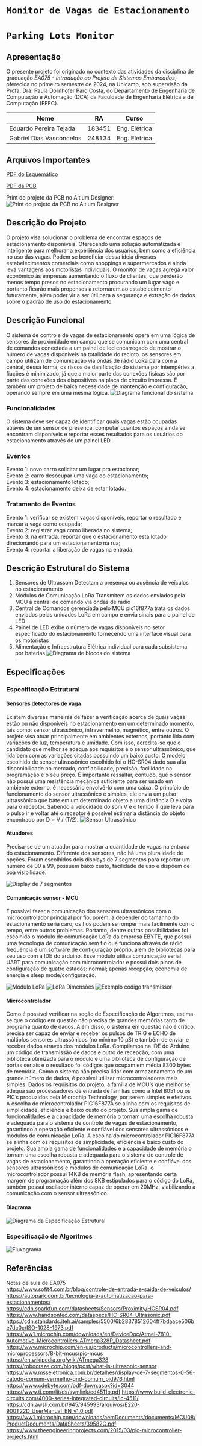 # `Monitor de Vagas de Estacionamento`
# `Parking Lots Monitor`

## Apresentação

O presente projeto foi originado no contexto das atividades da disciplina de graduação *EA075 - Introdução ao Projeto de Sistemas Embarcados*, 
oferecida no primeiro semestre de 2024, na Unicamp, sob supervisão da Profa. Dra. Paula Dornhofer Paro Costa, do Departamento de Engenharia de Computação e Automação (DCA) da Faculdade de Engenharia Elétrica e de Computação (FEEC).

|Nome  | RA | Curso|
|--|--|--|
| Eduardo Pereira Tejada  | 183451  | Eng. Elétrica|
| Gabriel Dias Vasconcelos  | 248134  | Eng. Elétrica|


## Arquivos Importantes
[PDF do Esquemático](https://github.com/EduardoTejada/ea075-2024.1/blob/main/projetos/monitor_de_vagas/pdf/Esquem%C3%A1tico.pdf)

[PDF da PCB](https://github.com/EduardoTejada/ea075-2024.1/blob/main/projetos/monitor_de_vagas/pdf/PCB.pdf)

Print do projeto da PCB no Altium Designer:
![Print do projeto da PCB no Altium Designer](https://github.com/EduardoTejada/ea075-2024.1/blob/main/projetos/monitor_de_vagas/imagens/PCB_img.png?raw=true)

## Descrição do Projeto
O projeto visa solucionar o problema de encontrar espaços de estacionamento disponíveis. Oferecendo uma solução automatizada e inteligente para melhorar a experiência dos usuários, bem como a eficiência no uso das vagas. Podem se beneficiar dessa ideia diversos estabelecimentos comerciais como shoppings e supermercados e ainda leva vantagens aos motoristas individuais. O monitor de vagas agrega valor econômico às empresas aumentando o fluxo de clientes, que perderão menos tempo presos no estacionamento procurando um lugar vago e portanto ficarão mais propensos à retornarem ao estabelecimento futuramente, além poder vir a ser útil para a segurança e extração de dados sobre o padrão de uso do estacionamento.


## Descrição Funcional
O sistema de controle de vagas de estacionamento opera em uma lógica de sensores de proximidade em campo que se comunicam com uma central de comandos conectada a um painel de led encarregado de mostrar o número de vagas disponíveis na totalidade do recinto. os sensores em campo utilizam de comunicação via ondas de rádio LoRa para com a central, dessa forma, os riscos de danificação do sistema por intempéries a fiações é minimizado, já que a maior parte das conexões físicas são por parte das conexões dos dispositivos na placa de circuito impressa. É também um projeto de baixa necessidade de mantenção e configuração, operando sempre em uma mesma lógica.
![Diagrama funcional do sistema](https://github.com/EduardoTejada/ea075-2024.1/blob/main/projetos/monitor_de_vagas/imagens/Diagrama_funcional_vf.drawio.png)


### Funcionalidades
O sistema deve ser capaz de identificar quais vagas estão ocupadas através de um sensor de presença, computar quantos espaços ainda se encontram disponíveis e reportar esses resultados para os usuários do estacionamento através de um painel LED.

### Eventos
Evento 1: novo carro solicitar um lugar pra estacionar;\
Evento 2: carro desocupar uma vaga do estacionamento;\
Evento 3: estacionamento lotado;\
Evento 4: estacionamento deixa de estar lotado.

### Tratamento de Eventos
Evento 1: verificar se existem vagas disponíveis, reportar o resultado e marcar a vaga como ocupada;\
Evento 2: registrar vaga como liberada no sistema;\
Evento 3: na entrada, reportar que o estacionamento está lotado direcionando para um estacionamento na rua;\
Evento 4: reportar a liberação de vagas na entrada.

## Descrição Estrutural do Sistema
1. Sensores de Ultrassom Detectam a presença ou ausência de veículos no estacionamento
2. Módulos de Comunicação LoRa Transmitem os dados enviados pela MCU à central de comando via ondas de rádio
3. Central de Comandos gerenciada pelo MCU pic16f877a trata os dados enviados pelas unidades LoRa em campo e envia sinais para o painel de LED
4. Painel de LED exibe o número de vagas disponíveis no setor especificado do estacionamento fornecendo uma interface visual para os motoristas
5. Alimentação e Infraestrutura Elétrica individual para cada subsistema por baterias
![Diagrama de blocos do sistema](https://github.com/EduardoTejada/ea075-2024.1/blob/main/projetos/monitor_de_vagas/imagens/Descri%C3%A7%C3%A3o%20Estrutural%20do%20Sistema%20(1).jpg?raw=true)

## Especificações

### Especificação Estrutural

#### Sensores detectores de vaga

Existem diversas maneiras de fazer a verificação acerca de quais vagas estão ou não disponíveis no estacionamento em um determinado momento, tais como: sensor ultrassônico, infravermelho, magnético, entre outros. O projeto visa atuar principalmente em ambientes externos, portanto lida com variações de luz, temperatura e umidade. Com isso, acredita-se que o candidato que melhor se adequa aos requisitos é o sensor ultrassônico, que lida bem com as variações citadas possuindo um baixo custo.
O modelo escolhido de sensor ultrassônico escolhido foi o HC-SR04 dado sua alta disponibilidade no mercado, confiabilidade, precisão, facilidade na programação e o seu preço. É importante ressaltar, contudo, que o sensor não possui uma resistência mecânica suficiente para ser usado em ambiente externo, é necessário envolvê-lo com uma caixa.
O princípio de funcionamento do sensor ultrassônico é simples, ele envia um pulso ultrassônico que bate em um determinado objeto a uma distância D e volta para o receptor. Sabendo a velocidade do som V e o tempo T que leva para o pulso ir e voltar até o receptor é possível estimar a distância do objeto encontrado por D = V / (T/2).
![Sensor Ultrassônico](https://cdn.shopify.com/s/files/1/0559/1970/6265/files/Blog_Images_90d67d8f-efb0-4d0d-ada5-4bf17847f6cd_2048x2048.gif?v=1715342134)

#### Atuadores

Precisa-se de um atuador para mostrar a quantidade de vagas na entrada do estacionamento. Diferente dos sensores, não há uma pluralidade de opções. Foram escolhidos dois displays de 7 segmentos para reportar um número de 00 a 99, possuem baixo custo, facilidade de uso e dispõem de boa visibilidade.

![Display de 7 segmentos](https://www.msseletronica.com.br/imagens/976_203.gif)

#### Comunicação sensor - MCU

É possível fazer a comunicação dos sensores ultrassônicos com o microcontrolador principal por fio, porém, a depender do tamanho do estacionamento seria caro, os fios podem se romper mais facilmente com o tempo, entre outros problemas.
Portanto, dentre outras possibilidades foi escolhido o módulo de comunicação LoRa da empresa EBYTE, que possui uma tecnologia de comunicação sem fio que funciona através de rádio frequência e um software de configuração próprio, além de bibliotecas para seu uso com a IDE do arduino. Esse módulo utiliza comunicação serial UART para comunicação com microcontrolador e possui dois pinos de configuração de quatro estados: normal; apenas recepção; economia de energia e sleep mode/configuração.

![Módulo LoRa](https://github.com/EduardoTejada/ea075-2024.1/blob/main/projetos/monitor_de_vagas/imagens/Screenshot%20from%202024-05-23%2020-29-21.png?raw=true)
![LoRa Dimensões](https://github.com/EduardoTejada/ea075-2024.1/blob/main/projetos/monitor_de_vagas/imagens/dimensoes_LoRa.png?raw=true)
![Exemplo código transmissor](https://github.com/EduardoTejada/ea075-2024.1/blob/main/projetos/monitor_de_vagas/imagens/transmissor.png?raw=true)

#### Microcontrolador

Como é possível verificar na seção de Especificação de Algoritmos, estima-se que o código em questão não precisa de grandes memórias tanto de programa quanto de dados. Além disso, o sistema em questão não é crítico, precisa ser capaz de enviar e receber os pulsos de TRIG e ECHO de múltiplos sensores ultrassônicos (no mínimo 10 μS) e também de enviar e receber dados através dos módulos LoRa. Compilamos na IDE do Arduino um código de transmissão de dados e outro de recepção, com uma biblioteca otimizada para o módulo e uma biblioteca de configuração de portas seriais e o resultado foi códigos que ocupam em média 8300 bytes de memória. Como o sistema não precisa lidar com armazenamento de um grande número de dados, é possível utilizar microcontroladores mais simples. Dados os requisitos do projeto, a família de MCU’s que melhor se adequa são processadores de entrada de famílias como a Intel 8051 ou os PIC’s produzidos pela Microchip Technology, por serem simples e efetivos. A escolha do microcontrolador PIC16F877A se alinha com os requisitos de simplicidade, eficiência e baixo custo do projeto. Sua ampla gama de funcionalidades e a capacidade de memória o tornam uma escolha robusta e adequada para o sistema de controle de vagas de estacionamento, garantindo a operação eficiente e confiável dos sensores ultrassônicos e módulos de comunicação LoRa.
A escolha do microcontrolador PIC16F877A se alinha com os requisitos de simplicidade, eficiência e baixo custo do projeto. Sua ampla gama de funcionalidades e a capacidade de memória o tornam uma escolha robusta e adequada para o sistema de controle de vagas de estacionamento, garantindo a operação eficiente e confiável dos sensores ultrassônicos e módulos de comunicação LoRa. o microcontrolador possui 14KB de memória flash, apresentando certa margem de programação além dos 8KB estipulados para o código do LoRa, também possui oscilador interno capaz de operar em 20MHz, viabilizando a comunicação com o sensor ultrassônico.


#### Diagrama
![Diagrama da Especificação Estrutural](https://github.com/EduardoTejada/ea075-2024.1/blob/main/projetos/monitor_de_vagas/imagens/Especifica%C3%A7%C3%A3o%20Estrutural.jpg?raw=true)

### Especificação de Algoritmos 
![Fluxograma](https://github.com/EduardoTejada/ea075-2024.1/blob/main/projetos/monitor_de_vagas/imagens/Especifica%C3%A7%C3%A3o%20do%20Algoritmo.jpg?raw=true)

## Referências
  Notas de aula de EA075 \
  https://www.sofit4.com.br/blog/controle-de-entrada-e-saida-de-veiculos/ \
  https://autopark.com.br/tecnologia-e-automatizacao-para-estacionamentos/
  https://cdn.sparkfun.com/datasheets/Sensors/Proximity/HCSR04.pdf
  https://www.handsontec.com/dataspecs/HC-SR04-Ultrasonic.pdf
  https://cdn.standards.iteh.ai/samples/5500/6b28378512604ff7bdaace506be7dc0c/ISO-1028-1973.pdf
  https://ww1.microchip.com/downloads/en/DeviceDoc/Atmel-7810-Automotive-Microcontrollers-ATmega328P_Datasheet.pdf
  https://www.microchip.com/en-us/products/microcontrollers-and-microprocessors/8-bit-mcus/pic-mcus
  https://en.wikipedia.org/wiki/ATmega328
  https://robocraze.com/blogs/post/what-is-ultrasonic-sensor
  https://www.msseletronica.com.br/detalhes/display-de-7-segmentos-0-56-catodo-comum-vermelho-gnd-comum_pid976.html
  https://www.cdebyte.com/pdf-down.aspx?id=3044
  https://www.ti.com/lit/ds/symlink/cd4511b.pdf
  https://www.build-electronic-circuits.com/4000-series-integrated-circuits/ic-4511/
  https://cdn.awsli.com.br/945/945993/arquivos/E220-900T22D_UserManual_EN_v1.0.pdf
  https://ww1.microchip.com/downloads/aemDocuments/documents/MCU08/ProductDocuments/DataSheets/39582C.pdf
  https://www.theengineeringprojects.com/2015/03/pic-microcontroller-projects.html
  
